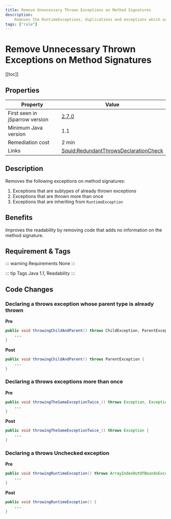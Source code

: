 ```yaml
---
title: Remove Unnecessary Thrown Exceptions on Method Signatures
description:
    Removes the RuntimeExceptions, duplications and exceptions which are subtypes of already thrown exceptions on the method signatures.
tags: ["rule"]
---
```


# Remove Unnecessary Thrown Exceptions on Method Signatures

[[toc]]

## Properties

| Property                        | Value |
| ------------------------------- | ----- |
| First seen in jSparrow version  | [2.7.0](/eclipse/release-notes.html#_2-7-0) |
| Minimum Java version            | 1.1   |
| Remediation cost                | 2 min |
| Links                           | [Squid:RedundantThrowsDeclarationCheck](https://sonarcloud.io/organizations/default/rules?open=squid%3ARedundantThrowsDeclarationCheck&rule_key=squid%3ARedundantThrowsDeclarationCheck) |

## Description

Removes the following exceptions on method signatures:

 1. Exceptions that are subtypes of already thrown exceptions
 2. Exceptions that are thrown more than once
 3. Exceptions that are inheriting from `RuntimeException`

## Benefits

Improves the readability by removing code that adds no information on the method signature.

## Requirement & Tags

::: warning Requirements
None
:::

::: tip Tags
Java 1.1, Readability
:::

## Code Changes

### Declaring a throws exception whose parent type is already thrown

__Pre__
```java
public void throwingChildAndParent() throws ChildException, ParentException {
	...
}
```

__Post__
```java
public void throwingChildAndParent() throws ParentException {
	...
}
```

### Declaring a throws exceptions more than once

__Pre__
```java
public void throwingTheSameExceptionTwice_() throws Exception, Exception {
	...
}
```

__Post__
```java
public void throwingTheSameExceptionTwice_() throws Exception {
	...
}
```

### Declaring a throws Unchecked exception

__Pre__
```java
public void throwingRuntimeException() throws ArrayIndexOutOfBoundsException {
	...
}
```

__Post__
```java
public void throwingRuntimeException() {
	...
}
```
